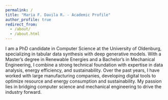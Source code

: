 ```yaml
---
permalink: /
title: "Maria F. Davila R. - Academic Profile"
author_profile: true
redirect_from: 
  - /about/
  - /about.html
---
```


I am a PhD candidate in Computer Science at the University of Oldenburg, specializing in tabular data synthesis with deep generative models. With a Master’s degree in Renewable Energies and a Bachelor’s in Mechanical Engineering, I combine a strong technical foundation with expertise in data analysis, energy efficiency, and sustainability. Over the past years, I have worked with large manufacturing companies, developing digital tools to optimize resource and energy consumption and sustainability. My passion lies in bridging computer science and mechanical engineering to drive the industry forward.


